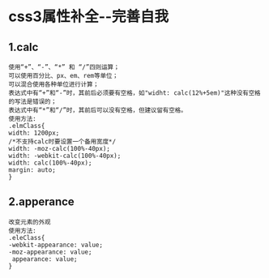 # css3属性补全--完善自我

## 1.calc

    使用“+”、“-”、“*” 和 “/”四则运算；
    可以使用百分比、px、em、rem等单位；
    可以混合使用各种单位进行计算；
    表达式中有“+”和“-”时，其前后必须要有空格，如"widht: calc(12%+5em)"这种没有空格的写法是错误的；
    表达式中有“*”和“/”时，其前后可以没有空格，但建议留有空格。
    使用方法:
    .elmClass{
    width: 1200px;
    /*不支持calc时要设置一个备用宽度*/
    width: -moz-calc(100%-40px);
    width: -webkit-calc(100%-40px);
    width: calc(100%-40px);
    margin: auto;
    }

## 2.apperance

    改变元素的外观
    使用方法:
    .eleClass{
    -webkit-appearance: value;
    -moz-appearance: value;
     appearance: value;
    }

